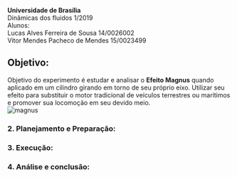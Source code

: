 **Universidade de Brasília**  
Dinâmicas dos fluidos  1/2019  
Alunos:  
Lucas Alves Ferreira de Sousa 				14/0026002   
Vitor Mendes Pacheco de Mendes 			  15/0023499  
        


## Objetivo:
Objetivo do experimento é estudar e analisar o **Efeito Magnus** quando aplicado em um cilindro girando em torno de seu próprio eixo. Utilizar seu efeito para substituir o motor tradicional de veículos terrestres ou marítimos e promover sua locomoção em seu devido meio.  
![magnus](https://pt.wikipedia.org/wiki/Efeito_Magnus#/media/File:Magnus_effect.svg)

### 2.	Planejamento e Preparação:

### 3.	Execução:

### 4.	Análise e conclusão:
